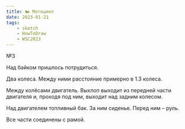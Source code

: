 ```yaml
---
title: 🏍 Мотоцикл
date: 2023-01-21
tags:
    - sketch
    - HowToDraw
    - WSC2023
---
```


№3

Над байком пришлось потрудиться.

Два колеса. Между ними расстояние примерно в 1.3 колеса.

Между колёсами двигатель. Выхлоп выходит из передней части двигателя и, проходя под ним, выходит над задним колесом.

Над двигателем топливный бак. За ним сиденье. Перед ним – руль.

Все части соединены c рамой.
